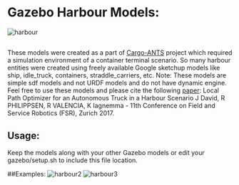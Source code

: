 # Gazebo Harbour Models:
![harbour](https://user-images.githubusercontent.com/2436747/30788495-c4d449d2-a151-11e7-81aa-798952552ec2.png)
##

These models were created as a part of [Cargo-ANTS][] project which required a simulation environment of a container terminal scenario.
So many harbour entities were created using freely available Google sketchup models like ship, idle_truck, containers, straddle_carriers, etc. Note: These models are simple sdf models and not URDF models and do not have dynamic engine.
Feel free to use these models and please cite the following [paper]:
Local Path Optimizer for an Autonomous Truck in a Harbour Scenario
J David, R PHILIPPSEN, R VALENCIA, K Iagnemma - 11th Conference on Field and Service Robotics (FSR), Zurich 2017.

[paper]: http://www.diva-portal.org/smash/get/diva2:1137701/FULLTEXT01.pdf 
[Cargo-ANTS]: https://cargo-ants.eu

## Usage:
Keep the models along with your other Gazebo models or edit your gazebo/setup.sh to include this file location.

##Examples:
![harbour2](https://user-images.githubusercontent.com/2436747/30788520-27a8c61e-a152-11e7-9bdc-4d8c0a7795d2.png)
![harbour3](https://user-images.githubusercontent.com/2436747/30788548-9b19fa50-a152-11e7-974b-2d4e5a5cbfe2.png)


